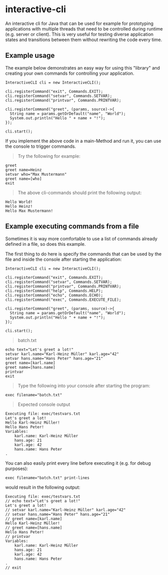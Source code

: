 # interactive-cli
An interactive cli for Java that can be used for example for prototyping applications with multiple threads that need to be controlled during runtime (e.g. server or client). This is very useful for testing diverse application states and transitions between them without rewriting the code every time.

## Example usage
The example below demonstrates an easy way for using this "library" and creating your own commands for controlling your application.
```
InteractiveCLI cli = new InteractiveCLI();

cli.registerCommand("exit", Commands.EXIT);
cli.registerCommand("setvar", Commands.SETVAR);
cli.registerCommand("printvar", Commands.PRINTVAR);

cli.registerCommand("greet", (params, source)->{
  String name = params.getOrDefault("name", "World");
  System.out.println("Hello " + name + "!");
});

cli.start();
```

If you implement the above code in a main-Method and run it, you can use the console to trigger commands. 

> Try the following for example:
```
greet
greet name=Heinz
setvar who="Max Mustermann"
greet name=[who]
exit
```

> The above cli-commands should print the following output:
```
Hello World!
Hello Heinz!
Hello Max Mustermann!
```

## Example executing commands from a file
Sometimes it is way more comfortable to use a list of commands already defined in a file, so does this example.

The first thing to do here is specify the commands that can be used by the file and inside the console after starting the application:
```
InteractiveCLI cli = new InteractiveCLI();
		
cli.registerCommand("exit", Commands.EXIT);
cli.registerCommand("setvar", Commands.SETVAR);
cli.registerCommand("printvar", Commands.PRINTVAR);
cli.registerCommand("help", Commands.HELP);
cli.registerCommand("echo", Commands.ECHO);
cli.registerCommand("exec", Commands.EXECUTE_FILE);

cli.registerCommand("greet", (params, source)->{
  String name = params.getOrDefault("name", "World");
  System.out.println("Hello " + name + "!");
});

cli.start();
```

> batch.txt
```
echo text="Let's greet a lot!"
setvar karl.name="Karl-Heinz Müller" karl.age="42"
setvar hans.name="Hans Peter" hans.age="21"
greet name=[karl.name]
greet name=[hans.name]
printvar
exit
```

> Type the following into your console after starting the program:
```
exec filename="batch.txt"
```

> Expected console output
```
Executing file: exec/testvars.txt
Let's greet a lot!
Hello Karl-Heinz Müller!
Hello Hans Peter!
Variables:
	karl.name: Karl-Heinz Müller
	hans.age: 21
	karl.age: 42
	hans.name: Hans Peter
.
```

You can also easily print every line before executing it (e.g. for debug purposes):
```
exec filename="batch.txt" print-lines
```
would result in the following output:
```
Executing file: exec/testvars.txt
// echo text="Let's greet a lot!"
Let's greet a lot!
// setvar karl.name="Karl-Heinz Müller" karl.age="42"
// setvar hans.name="Hans Peter" hans.age="21"
// greet name=[karl.name]
Hello Karl-Heinz Müller!
// greet name=[hans.name]
Hello Hans Peter!
// printvar
Variables:
	karl.name: Karl-Heinz Müller
	hans.age: 21
	karl.age: 42
	hans.name: Hans Peter
.
// exit
```

